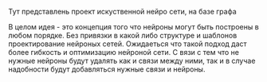 Тут представлень проект искуственной нейро сети, на базе графа

В целом идея - это концепция того что нейроны могут быть построены в любом порядке. Без привязки в какой либо структуре и шаблонов проектирование нейроных сетей. 
Ожидаеться что такой подход даст более гибкость и оптимизацию нейроной сети. С вязи с тем что не нужные нейроны будут удалять как и связи между ними, так и в случае надобности будут добавляться нужные связи и нейроны.

